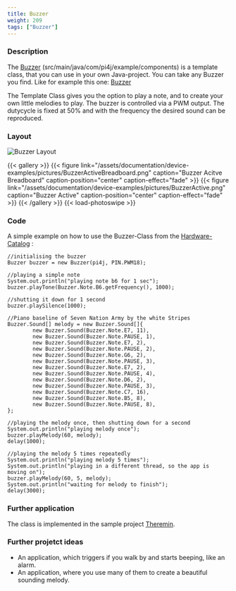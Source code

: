 ```yaml
---
title: Buzzer
weight: 209
tags: ["Buzzer"]
---
```

### Description
The [Buzzer](https://github.com/Pi4J/pi4j-example-components/tree/Dev-Arcade/src/main/java/com/pi4j/example/components) (src/main/java/com/pi4j/example/components) is a template class, that you can use in your own Java-project.
You can take any Buzzer you find. Like for example this one: [Buzzer](https://www.berrybase.de/sensoren-module/audio-schall/ky-012-aktives-buzzer-modul)

The Template Class gives you the option to play a note, and to create your own little melodies to play. The buzzer is controlled via a PWM output. The dutycycle is fixed at 50% and with the frequency the desired sound can be reproduced.

### Layout
![Buzzer Layout](/assets/documentation/device-examples/Layout-Buzzer.png)

{{< gallery >}}
{{< figure link="/assets/documentation/device-examples/pictures/BuzzerActiveBreadboard.png" caption="Buzzer Acitve Breadboard" caption-position="center" caption-effect="fade" >}}
{{< figure link="/assets/documentation/device-examples/pictures/BuzzerActive.png" caption="Buzzer Active" caption-position="center" caption-effect="fade" >}}
{{< /gallery >}}
{{< load-photoswipe >}}

### Code
A simple example on how to use the Buzzer-Class from the [Hardware-Catalog](https://github.com/Pi4J/pi4j-example-components) :
```
//initialising the buzzer
Buzzer buzzer = new Buzzer(pi4j, PIN.PWM18);

//playing a simple note
System.out.println("playing note b6 for 1 sec");
buzzer.playTone(Buzzer.Note.B6.getFrequency(), 1000);

//shutting it down for 1 second
buzzer.playSilence(1000);

//Piano baseline of Seven Nation Army by the white Stripes
Buzzer.Sound[] melody = new Buzzer.Sound[]{
		new Buzzer.Sound(Buzzer.Note.E7, 11),
		new Buzzer.Sound(Buzzer.Note.PAUSE, 1),
		new Buzzer.Sound(Buzzer.Note.E7, 2),
		new Buzzer.Sound(Buzzer.Note.PAUSE, 2),
		new Buzzer.Sound(Buzzer.Note.G6, 2),
		new Buzzer.Sound(Buzzer.Note.PAUSE, 3),
		new Buzzer.Sound(Buzzer.Note.E7, 2),
		new Buzzer.Sound(Buzzer.Note.PAUSE, 4),
		new Buzzer.Sound(Buzzer.Note.D6, 2),
		new Buzzer.Sound(Buzzer.Note.PAUSE, 3),
		new Buzzer.Sound(Buzzer.Note.C7, 16),
		new Buzzer.Sound(Buzzer.Note.B5, 8),
		new Buzzer.Sound(Buzzer.Note.PAUSE, 8),
};

//playing the melody once, then shutting down for a second
System.out.println("playing melody once");
buzzer.playMelody(60, melody);
delay(1000);

//playing the melody 5 times repeatedly
System.out.println("playing melody 5 times");
System.out.println("playing in a different thread, so the app is moving on");
buzzer.playMelody(60, 5, melody);
System.out.println("waiting for melody to finish");
delay(3000);
```

### Further application
The class is implemented in the sample project [Theremin](https://github.com/DieterHolz/RaspPiTheremin).

### Further projetct ideas
- An application, which triggers if you walk by and starts beeping, like an alarm.
- An application, where you use many of them to create a beautiful sounding melody.
